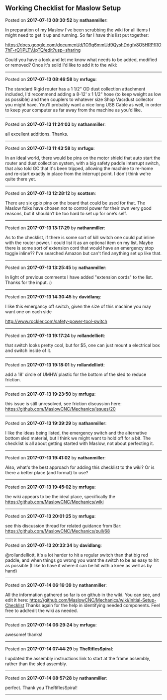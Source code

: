 ## Working Checklist for Maslow Setup
Posted on **2017-07-13 08:30:52** by **nathanmiller**:

In preparation of my Maslow I've been scrubbing the wiki for all items I might need to get it up and running. So far I have this list put together: 

https://docs.google.com/document/d/1O9q6mmUd9QyshDdgfv8O5HRPfRO7hF-rQ1jPLTVJpTQ/edit?usp=sharing

Could you have a look and let me know what needs to be added, modified or removed? Once it's solid I'd like to add it to the wiki:

---

Posted on **2017-07-13 08:46:58** by **mrfugu**:

The standard Rigid router has a 1 1/2" OD dust collection attachment included, I'd recommend adding a 8-12' x 1 1/2" hose (to keep weight as low as possible) and then couplers to whatever size Shop Vac/dust collector you might have.  You'll probably want a nice long USB Cable as well, in order to keep your computer as far away from the machine as you'd like.

---

Posted on **2017-07-13 11:24:03** by **nathanmiller**:

all excellent additions. Thanks.

---

Posted on **2017-07-13 11:43:58** by **mrfugu**:

In an ideal world, there would be pins on the motor shield that auto start  the router and dust collection system, with a big safety paddle interrupt switch, that also told GC that it's been tripped, allowing the machine to re-home and re-start exactly in place from the interrupt point. I don't think we're quite there yet.

---

Posted on **2017-07-13 12:28:12** by **scottsm**:

There are six gpio pins on the board that could be used for that. The Maslow folks have chosen not to control power for their own very good reasons, but it shouldn’t be too hard to set up for one’s self.

---

Posted on **2017-07-13 13:17:29** by **nathanmiller**:

As to the checklist, if there is some sort of kill switch one could put inline with the router power. I could list it as an optional item on my list. 
Maybe there is some sort of extension cord that would have an emergency stop toggle inline?&quest; I've searched Amazon but can't find anything set up like that.

---

Posted on **2017-07-13 13:25:45** by **nathanmiller**:

In light of previous comments I have added "extension cords" to the list. Thanks for the input. :)

---

Posted on **2017-07-13 14:30:45** by **davidlang**:

I like this emergancy off switch, given the size of this machine you may want one on each side

http://www.rockler.com/safety-power-tool-switch

---

Posted on **2017-07-13 19:17:24** by **rollandelliott**:

that switch looks pretty cool, but for $5, one can just mount a electrical box and switch inside of it.

---

Posted on **2017-07-13 19:18:01** by **rollandelliott**:

add a 18' circle of UMHW plastic for the bottom of the sled to reduce friction.

---

Posted on **2017-07-13 19:23:50** by **mrfugu**:

this issue is still unresolved, see friction discussion here: https://github.com/MaslowCNC/Mechanics/issues/20

---

Posted on **2017-07-13 19:39:29** by **nathanmiller**:

I like the ideas being listed, the emergency switch and the alternative bottom sled material, but I think we might want to hold off for a bit. The checklist is all about getting started with Maslow, not about perfecting it.

---

Posted on **2017-07-13 19:41:02** by **nathanmiller**:

Also, what's the best approach for adding this checklist to the wiki? Or is there a better place (and format) to use?

---

Posted on **2017-07-13 19:45:02** by **mrfugu**:

the wiki appears to be the ideal place, specifically the https://github.com/MaslowCNC/Mechanics/wiki

---

Posted on **2017-07-13 20:01:25** by **mrfugu**:

see this discussion thread for related guidance from Bar: https://github.com/MaslowCNC/Mechanics/pull/68

---

Posted on **2017-07-13 20:33:34** by **davidlang**:

@rollandelliott, it's a lot harder to hit a regular switch than that big red paddle, and when things go wrong you want the switch to be as easy to hit as possible (I like to have it where it can be hit with a knee as well as by hand)

---

Posted on **2017-07-14 06:16:39** by **nathanmiller**:

All the information gathered so far is on github in the wiki. You can see, and edit it here: https://github.com/MaslowCNC/Mechanics/wiki/Initial-Setup-Checklist
Thanks again for the help in identifying needed components. Feel free to add/edit the wiki as needed.

---

Posted on **2017-07-14 06:29:24** by **mrfugu**:

awesome! thanks!

---

Posted on **2017-07-14 07:44:29** by **TheRiflesSpiral**:

I updated the assembly instructions link to start at the frame assembly, rather than the sled assembly.

---

Posted on **2017-07-14 08:57:28** by **nathanmiller**:

perfect. Thank you TheRiflesSpiral!

---

